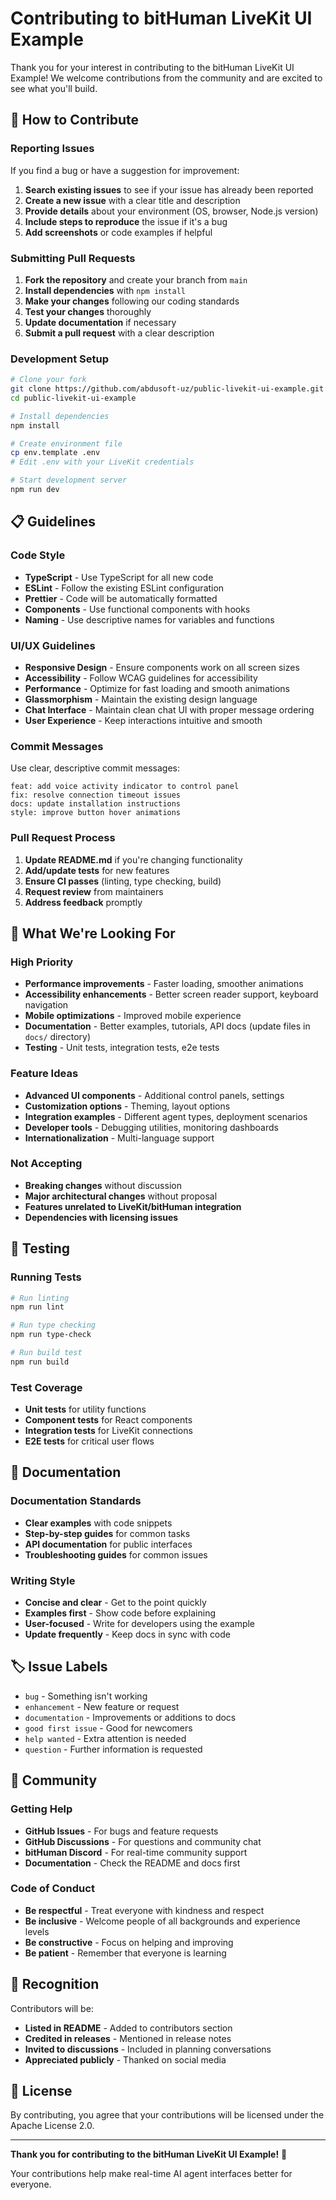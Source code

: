 # Contributing to bitHuman LiveKit UI Example

Thank you for your interest in contributing to the bitHuman LiveKit UI Example! We welcome contributions from the community and are excited to see what you'll build.

## 🤝 How to Contribute

### Reporting Issues

If you find a bug or have a suggestion for improvement:

1. **Search existing issues** to see if your issue has already been reported
2. **Create a new issue** with a clear title and description
3. **Provide details** about your environment (OS, browser, Node.js version)
4. **Include steps to reproduce** the issue if it's a bug
5. **Add screenshots** or code examples if helpful

### Submitting Pull Requests

1. **Fork the repository** and create your branch from `main`
2. **Install dependencies** with `npm install`
3. **Make your changes** following our coding standards
4. **Test your changes** thoroughly
5. **Update documentation** if necessary
6. **Submit a pull request** with a clear description

### Development Setup

```bash
# Clone your fork
git clone https://github.com/abdusoft-uz/public-livekit-ui-example.git
cd public-livekit-ui-example

# Install dependencies
npm install

# Create environment file
cp env.template .env
# Edit .env with your LiveKit credentials

# Start development server
npm run dev
```

## 📋 Guidelines

### Code Style

- **TypeScript** - Use TypeScript for all new code
- **ESLint** - Follow the existing ESLint configuration
- **Prettier** - Code will be automatically formatted
- **Components** - Use functional components with hooks
- **Naming** - Use descriptive names for variables and functions

### UI/UX Guidelines

- **Responsive Design** - Ensure components work on all screen sizes
- **Accessibility** - Follow WCAG guidelines for accessibility
- **Performance** - Optimize for fast loading and smooth animations
- **Glassmorphism** - Maintain the existing design language
- **Chat Interface** - Maintain clean chat UI with proper message ordering
- **User Experience** - Keep interactions intuitive and smooth

### Commit Messages

Use clear, descriptive commit messages:

```
feat: add voice activity indicator to control panel
fix: resolve connection timeout issues
docs: update installation instructions
style: improve button hover animations
```

### Pull Request Process

1. **Update README.md** if you're changing functionality
2. **Add/update tests** for new features
3. **Ensure CI passes** (linting, type checking, build)
4. **Request review** from maintainers
5. **Address feedback** promptly

## 🎯 What We're Looking For

### High Priority

- **Performance improvements** - Faster loading, smoother animations
- **Accessibility enhancements** - Better screen reader support, keyboard navigation
- **Mobile optimizations** - Improved mobile experience
- **Documentation** - Better examples, tutorials, API docs (update files in `docs/` directory)
- **Testing** - Unit tests, integration tests, e2e tests

### Feature Ideas

- **Advanced UI components** - Additional control panels, settings
- **Customization options** - Theming, layout options
- **Integration examples** - Different agent types, deployment scenarios
- **Developer tools** - Debugging utilities, monitoring dashboards
- **Internationalization** - Multi-language support

### Not Accepting

- **Breaking changes** without discussion
- **Major architectural changes** without proposal
- **Features unrelated to LiveKit/bitHuman integration**
- **Dependencies with licensing issues**

## 🧪 Testing

### Running Tests

```bash
# Run linting
npm run lint

# Run type checking
npm run type-check

# Run build test
npm run build
```

### Test Coverage

- **Unit tests** for utility functions
- **Component tests** for React components
- **Integration tests** for LiveKit connections
- **E2E tests** for critical user flows

## 📖 Documentation

### Documentation Standards

- **Clear examples** with code snippets
- **Step-by-step guides** for common tasks
- **API documentation** for public interfaces
- **Troubleshooting guides** for common issues

### Writing Style

- **Concise and clear** - Get to the point quickly
- **Examples first** - Show code before explaining
- **User-focused** - Write for developers using the example
- **Update frequently** - Keep docs in sync with code

## 🏷️ Issue Labels

- `bug` - Something isn't working
- `enhancement` - New feature or request
- `documentation` - Improvements or additions to docs
- `good first issue` - Good for newcomers
- `help wanted` - Extra attention is needed
- `question` - Further information is requested

## 💬 Community

### Getting Help

- **GitHub Issues** - For bugs and feature requests
- **GitHub Discussions** - For questions and community chat
- **bitHuman Discord** - For real-time community support
- **Documentation** - Check the README and docs first

### Code of Conduct

- **Be respectful** - Treat everyone with kindness and respect
- **Be inclusive** - Welcome people of all backgrounds and experience levels
- **Be constructive** - Focus on helping and improving
- **Be patient** - Remember that everyone is learning

## 🎉 Recognition

Contributors will be:

- **Listed in README** - Added to contributors section
- **Credited in releases** - Mentioned in release notes
- **Invited to discussions** - Included in planning conversations
- **Appreciated publicly** - Thanked on social media

## 📄 License

By contributing, you agree that your contributions will be licensed under the Apache License 2.0.

---

**Thank you for contributing to the bitHuman LiveKit UI Example!** 🙏

Your contributions help make real-time AI agent interfaces better for everyone. 